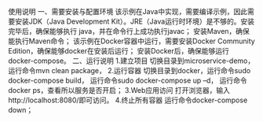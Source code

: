 使用说明
一、需要安装与配置环境
  该示例在Java中实现，需要编译示例，因此需要安装JDK（Java Development Kit）。JRE（Java运行时环境）是不够的。安装完毕后，确保能够执行 java，并在命令行上成功执行javac；
  安装Maven，确保能执行Maven命令；
  该示例在Docker容器中运行，需要安装Docker Community Edition，确保能够docker在安装后运行；
  安装Docker后，确保能够运行 docker-compose。
二、运行说明
1.建立项目
  切换目录到microservice-demo，运行命令mvn clean package，
2.运行容器
  切换目录到docker，运行命令sudo docker-compose build，
  运行命令sudo docker-compose up –d，
  运行命令docker ps，查看所以服务是否开启；
3.Web应用访问
  打开浏览器，输入http://localhost:8080/即可访问。
4.终止所有容器
  运行命令docker-compose down；
